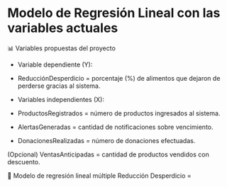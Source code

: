 # Modelo de Regresión Lineal con las variables actuales

📊 Variables propuestas del proyecto

* Variable dependiente (Y):

* ReducciónDesperdicio = porcentaje (%) de alimentos que dejaron de perderse gracias al sistema.

* Variables independientes (X):

* ProductosRegistrados = número de productos ingresados al sistema.

* AlertasGeneradas = cantidad de notificaciones sobre vencimiento.

* DonacionesRealizadas = número de donaciones efectuadas.

(Opcional) VentasAnticipadas = cantidad de productos vendidos con descuento.

🧮 Modelo de regresión lineal múltiple
Reducción Desperdicio = 